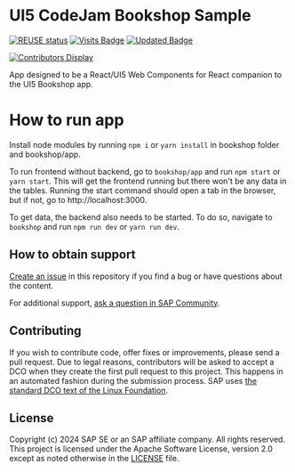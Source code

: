 # UI5 CodeJam Bookshop Sample
[![REUSE status](https://api.reuse.software/badge/github.com/SAP-samples/ui5-react-exercises-codejam)](https://api.reuse.software/info/github.com/SAP-samples/ui5-react-exercises-codejam)
[![Visits Badge](https://badges.pufler.dev/visits/SAP-samples/ui5-react-exercises-codejam)](https://badges.pufler.dev)
[![Updated Badge](https://badges.pufler.dev/updated/SAP-samples/ui5-react-exercises-codejam)](https://badges.pufler.dev)

[![Contributors Display](https://badges.pufler.dev/contributors/SAP-samples/ui5-react-exercises-codejam?size=50&padding=5&bots=false)](https://badges.pufler.dev)

App designed to be a React/UI5 Web Components for React companion to the UI5 Bookshop app.

# How to run app
Install node modules by running `npm i` or `yarn install` in bookshop folder and bookshop/app.

To run frontend without backend, go to `bookshop/app` and run `npm start` or `yarn start`. This will get the frontend running but there won't be any data in the tables. Running the start command should open a tab in the browser, but if not, go to http://localhost:3000.

To get data, the backend also needs to be started. To do so, navigate to `bookshop` and run `npm run dev` or `yarn run dev`.


## How to obtain support
[Create an issue](https://github.com/SAP-samples/<repository-name>/issues) in this repository if you find a bug or have questions about the content.

For additional support, [ask a question in SAP Community](https://answers.sap.com/questions/ask.html).

## Contributing
If you wish to contribute code, offer fixes or improvements, please send a pull request. Due to legal reasons, contributors will be asked to accept a DCO when they create the first pull request to this project. This happens in an automated fashion during the submission process. SAP uses [the standard DCO text of the Linux Foundation](https://developercertificate.org/).

## License
Copyright (c) 2024 SAP SE or an SAP affiliate company. All rights reserved. This project is licensed under the Apache Software License, version 2.0 except as noted otherwise in the [LICENSE](LICENSE) file.
